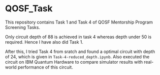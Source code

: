 # QOSF_Task

This repository contains Task 1 and Task 4 of QOSF Mentorship Program Screening Tasks. 

Only circuit depth of 88 is achieved in task 4 whereas depth under 50 is required. Hence I have also did Task 1.

After this, I tried Task 4 from sratch and found a optimal circuit with depth of 24, which is given in `Task-4-reduced_depth.ipynb`. Also executed the circuit on IBM Quantum Hardware to compare simulator results with real-world performance of this circuit.
